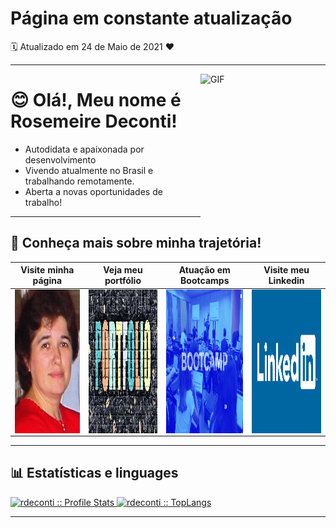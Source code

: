 # Página em constante atualização

:spiral_calendar: Atualizado em 24 de Maio de 2021 :heart:

---------------------------------------------------------------------------------------------------------------------------------------------------------------------------------
<a href="https://github.com/rdeconti/"> <img align="right" alt="GIF" width="200px" height="230px" src="https://media.giphy.com/media/du3J3cXyzhj75IOgvA/giphy.gif" /> </a>

# 😊 Olá!, Meu nome é Rosemeire Deconti!
- Autodidata e apaixonada por desenvolvimento
- Vivendo atualmente no Brasil e trabalhando remotamente. 
- Aberta a novas oportunidades de trabalho!

---------------------------------------------------------------------------------------------------------------------------------------------------------------------------------
## :link: Conheça mais sobre minha trajetória!
|Visite minha página|Veja meu portfólio|Atuação em Bootcamps|Visite meu Linkedin|
|-|-|-|-|
| <a href="https://rdeconti.github.io/index.html"> <img align="right" alt="GIF" width="200px" height="230px" src="https://github.com/rdeconti/rdeconti-resources/blob/main/photoRoseDeconti.jpg" /> </a> | <a href="https://github.com/rdeconti/rdeconti-indice-projetos-portfolio"> <img align="right" alt="GIF" width="200px" height="230px" src="https://github.com/rdeconti/rdeconti-resources/blob/main/portfolio.jpg" /> </a> | <a href="https://github.com/rdeconti/rdeconti-indice-bootcamps"> <img align="right" alt="GIF" width="200px" height="230px" src="https://github.com/rdeconti/rdeconti-resources/blob/main/bootcamp.jpg" /> </a> | <a href="https://www.linkedin.com/in/rdeconti/"> <img align="right" alt="GIF" width="200px" height="230px" src="https://github.com/rdeconti/rdeconti-resources/blob/main/linkedin.jpg" /> </a> |

---------------------------------------------------------------------------------------------------------------------------------------------------------------------------------
## :bar_chart: Estatísticas e linguages
<p>
  <a href="https://github.com/rdeconti">
    <img width="450px" src="https://github-readme-stats.vercel.app/api?username=rdeconti&show_icons=true&theme=omni" alt="rdeconti :: Profile Stats" />
    <img width="450px" src="https://github-readme-stats.vercel.app/api/top-langs/?username=rdeconti&langs_count=6&theme=omni&layout=compact" alt="rdeconti :: TopLangs" />
 </a>
</p>

---------------------------------------------------------------------------------------------------------------------------------------------------------------------------------
